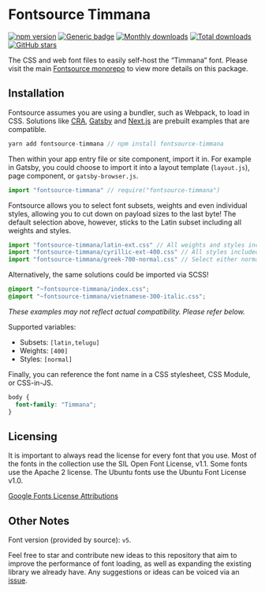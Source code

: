 # Fontsource Timmana

[![npm version](https://badge.fury.io/js/fontsource-timmana.svg)](https://www.npmjs.com/package/fontsource-timmana) [![Generic badge](https://img.shields.io/badge/fontsource-passing-brightgreen)](https://github.com/DecliningLotus/fontsource) [![Monthly downloads](https://badgen.net/npm/dm/fontsource-timmana)](https://github.com/DecliningLotus/fontsource) [![Total downloads](https://badgen.net/npm/dt/fontsource-timmana)](https://github.com/DecliningLotus/fontsource) [![GitHub stars](https://img.shields.io/github/stars/DecliningLotus/fontsource.svg?style=social&label=Star)](https://GitHub.com/DecliningLotus/fontsource/stargazers/)

The CSS and web font files to easily self-host the “Timmana” font. Please visit the main [Fontsource monorepo](https://github.com/DecliningLotus/fontsource) to view more details on this package.

## Installation

Fontsource assumes you are using a bundler, such as Webpack, to load in CSS. Solutions like [CRA](https://create-react-app.dev/), [Gatsby](https://www.gatsbyjs.org/) and [Next.js](https://nextjs.org/) are prebuilt examples that are compatible.

```javascript
yarn add fontsource-timmana // npm install fontsource-timmana
```

Then within your app entry file or site component, import it in. For example in Gatsby, you could choose to import it into a layout template (`layout.js`), page component, or `gatsby-browser.js`.

```javascript
import "fontsource-timmana" // require("fontsource-timmana")
```

Fontsource allows you to select font subsets, weights and even individual styles, allowing you to cut down on payload sizes to the last byte! The default selection above, however, sticks to the Latin subset including all weights and styles.

```javascript
import "fontsource-timmana/latin-ext.css" // All weights and styles included.
import "fontsource-timmana/cyrillic-ext-400.css" // All styles included.
import "fontsource-timmana/greek-700-normal.css" // Select either normal or italic.
```

Alternatively, the same solutions could be imported via SCSS!

```scss
@import "~fontsource-timmana/index.css";
@import "~fontsource-timmana/vietnamese-300-italic.css";
```

_These examples may not reflect actual compatibility. Please refer below._

Supported variables:

- Subsets: `[latin,telugu]`
- Weights: `[400]`
- Styles: `[normal]`

Finally, you can reference the font name in a CSS stylesheet, CSS Module, or CSS-in-JS.

```css
body {
  font-family: "Timmana";
}
```

## Licensing

It is important to always read the license for every font that you use.
Most of the fonts in the collection use the SIL Open Font License, v1.1. Some fonts use the Apache 2 license. The Ubuntu fonts use the Ubuntu Font License v1.0.

[Google Fonts License Attributions](https://fonts.google.com/attribution)

## Other Notes

Font version (provided by source): `v5`.

Feel free to star and contribute new ideas to this repository that aim to improve the performance of font loading, as well as expanding the existing library we already have. Any suggestions or ideas can be voiced via an [issue](https://github.com/DecliningLotus/fontsource/issues).
